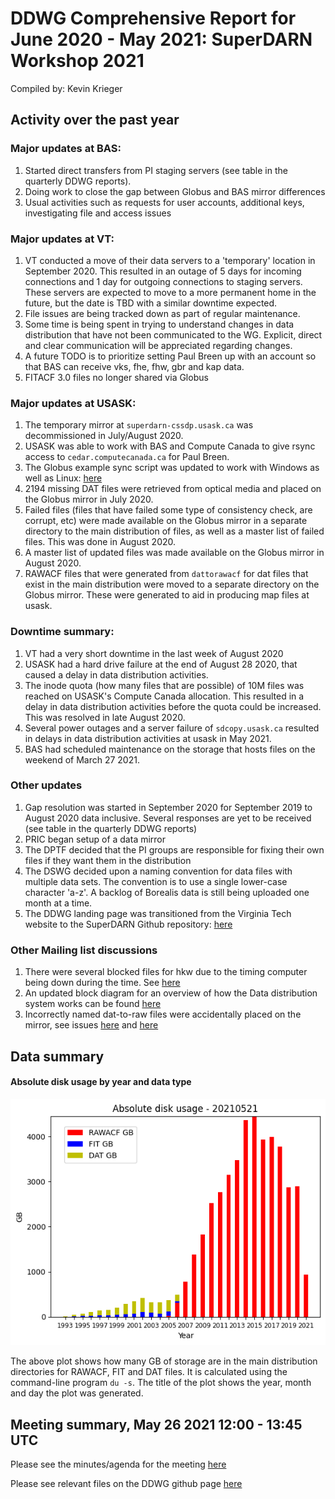# DDWG Comprehensive Report for June 2020 - May 2021: SuperDARN Workshop 2021
Compiled by: Kevin Krieger

## Activity over the past year

###  Major updates at BAS:
1. Started direct transfers from PI staging servers (see table in the quarterly DDWG reports).
1. Doing work to close the gap between Globus and BAS mirror differences
1. Usual activities such as requests for user accounts, additional keys, investigating file and access issues

###  Major updates at VT: 
1. VT conducted a move of their data servers to a 'temporary' location in September 2020. This resulted in
an outage of 5 days for incoming connections and 1 day for outgoing connections to staging servers. These 
servers are expected to move to a more permanent home in the future, but the date is TBD with a similar downtime expected.    
1. File issues are being tracked down as part of regular maintenance.
1. Some time is being spent in trying to understand changes in data distribution that have not been communicated to the WG. 
Explicit, direct and clear communication will be appreciated regarding changes.
1. A future TODO is to prioritize setting Paul Breen up with an account so that BAS can receive vks, fhe, fhw, gbr and kap data.
1. FITACF 3.0 files no longer shared via Globus

###  Major updates at USASK:
1. The temporary mirror at `superdarn-cssdp.usask.ca` was decommissioned in July/August 2020.
1. USASK was able to work with BAS and Compute Canada to give rsync access to `cedar.computecanada.ca` for Paul Breen.
1. The Globus example sync script was updated to work with Windows as well as Linux: [here](https://github.com/SuperDARNCanada/globus/blob/master/sync_radar_data_globus.py)
1. 2194 missing DAT files were retrieved from optical media and placed on the Globus mirror in July 2020.
1. Failed files (files that have failed some type of consistency check, are corrupt, etc) were made available on the Globus mirror in a separate directory to the main distribution of files, as well as a master list of failed files. This was done in August 2020.
1. A master list of updated files was made available on the Globus mirror in August 2020.
1. RAWACF files that were generated from `dattorawacf` for dat files that exist in the main distribution were moved to a separate directory on the Globus mirror. These were generated to aid in producing map files at usask. 

### Downtime summary:
1. VT had a very short downtime in the last week of August 2020
1. USASK had a hard drive failure at the end of August 28 2020, that caused a delay in data distribution activities.
1. The inode quota (how many files that are possible) of 10M files was reached on USASK's Compute Canada allocation. This resulted in a delay in data distribution activities before the quota could be increased. This was resolved in late August 2020.
1. Several power outages and a server failure of `sdcopy.usask.ca` resulted in delays in data distribution activities at usask in May 2021.
1. BAS had scheduled maintenance on the storage that hosts files on the weekend of March 27 2021.

### Other updates 
1. Gap resolution was started in September 2020 for September 2019 to August 2020 data inclusive. 
Several responses are yet to be received (see table in the quarterly DDWG reports)
1. PRIC began setup of a data mirror
1. The DPTF decided that the PI groups are responsible for fixing their own files if they want them in the distribution 
1. The DSWG decided upon a naming convention for data files with multiple data sets. The convention is to use a single lower-case character 'a-z'. A backlog of Borealis data is still being uploaded one month at a time.
1. The DDWG landing page was transitioned from the Virginia Tech website to the SuperDARN Github repository: [here](https://github.com/SuperDARN/DDWG/tree/master)

### Other Mailing list discussions 
1. There were several blocked files for hkw due to the timing computer being down during the time. See [here](https://github.com/SuperDARN/DDWG/issues/3)
1. An updated block diagram for an overview of how the Data distribution system works can be found [here](https://github.com/SuperDARN/DDWG/blob/master/img/SD_data_distribution_overview.pdf)
1. Incorrectly named dat-to-raw files were accidentally placed on the mirror, see issues [here](https://github.com/SuperDARN/DDWG/issues/38) and [here](https://github.com/SuperDARN/DDWG/issues/39)


## Data summary

#### Absolute disk usage by year and data type
![disk_usage](../img/du_20210521.png)

The above plot shows how many GB of storage are in the main distribution directories for RAWACF, 
FIT and DAT files. It is calculated using the command-line program `du -s`. The title of the plot
shows the year, month and day the plot was generated. 

## Meeting summary, May 26 2021 12:00 - 13:45 UTC
Please see the minutes/agenda for the meeting 
[here](https://github.com/SuperDARN/DDWG/blob/master/meetings/minutes_20210526_12utc.md)


Please see relevant files on the DDWG github page 
[here](https://github.com/SuperDARN/DDWG/tree/master) 

